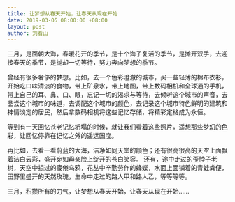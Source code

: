 ```yaml
---
title: 让梦想从春天开始，让春天从现在开始
date: 2019-03-05 08:00:00 +08:00
layout: post
author: 刘看山
---
```


三月，是面朝大海，春暖花开的季节，是十个海子复活的季节，是摊开双手，去迎接春天的季节，是抛却一切等待，努力奔向梦想的季节。

曾经有很多奢侈的梦想。比如，去一个色彩澄澈的城市，买一些轻薄的棉布衣衫，开始吃口味清淡的食物，带上矿泉水，带上地图，带上数码相机和全球通的手机，带上自己的耳、鼻、口、眼，忘记一切的渴求与等待，去倾听这个城市的声音，去品尝这个城市的味道，去调配这个城市的颜色，去记录这个城市特色鲜明的建筑和神情淡定的居民，然后拿数码相机将这些记忆存储，将精彩定格成为永恒。

等到有一天回忆苍老记忆坍塌的时候，就让我们看着这些照片，遥想那些梦幻的色彩，让回忆停靠在记忆之外的遥远国度。

再比如，去看一看蔚蓝的大海，洁净如同天堂的颜色；还有很高很高的天空上面飘着洁白云彩，盛开宛如母亲脸上绽开的苍白笑容。
还有，途中走过的歪脖子老树，天空中掠过的疲倦乌鸦，花丛中辛勤劳作的蜂蝶，水面上面铺着的青蛙粪便，田野里盛开的天然玫瑰，生命中走过的路人甲和路人乙，等等等等。

三月，积攒所有的力气，让梦想从春天开始，让春天从现在开始……